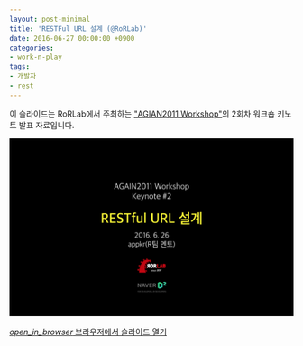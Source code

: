 ```yaml
---
layout: post-minimal
title: 'RESTFul URL 설계 (@RoRLab)'
date: 2016-06-27 00:00:00 +0900
categories:
- work-n-play
tags:
- 개발자
- rest
---
```


이 슬라이드는 RoRLab에서 주최하는 ["AGIAN2011 Workshop"](http://rorlab.org/schedules/1)의 2회차 워크숍 키노트 발표 자료입니다.

![RESTful URL 설계](/images/2016-06-27-img-01.png)

<div class="panel panel-default" style="width:100%; max-width: 600px; margin: 1em auto;">
  <div class="panel-body text-center">
    <a href="/files/again2011_workshop_keynote_2.pdf">
      <i class="material-icons">open_in_browser</i>
      브라우저에서 슬라이드 열기
    </a>
  </div>
</div>

